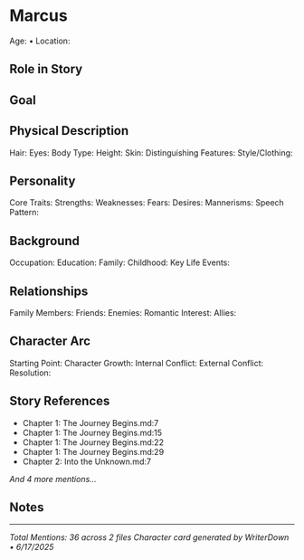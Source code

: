 # Marcus
Age: • Location: 

## Role in Story


## Goal


## Physical Description
Hair: 
Eyes: 
Body Type: 
Height: 
Skin: 
Distinguishing Features: 
Style/Clothing: 

## Personality
Core Traits: 
Strengths: 
Weaknesses: 
Fears: 
Desires: 
Mannerisms: 
Speech Pattern: 

## Background
Occupation: 
Education: 
Family: 
Childhood: 
Key Life Events: 

## Relationships
Family Members: 
Friends: 
Enemies: 
Romantic Interest: 
Allies: 

## Character Arc
Starting Point: 
Character Growth: 
Internal Conflict: 
External Conflict: 
Resolution: 

## Story References

- Chapter 1: The Journey Begins.md:7
- Chapter 1: The Journey Begins.md:15
- Chapter 1: The Journey Begins.md:22
- Chapter 1: The Journey Begins.md:29
- Chapter 2: Into the Unknown.md:7

*And 4 more mentions...*

## Notes


---

*Total Mentions: 36 across 2 files*
*Character card generated by WriterDown • 6/17/2025*
